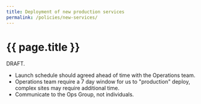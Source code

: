 ```yaml
---
title: Deployment of new production services
permalink: /policies/new-services/
---
```


# {{ page.title }}

DRAFT.

* Launch schedule should agreed ahead of time with the Operations team.
* Operations team require a 7 day window for us to "production" deploy, complex sites may require additional time.
* Communicate to the Ops Group, not individuals.
